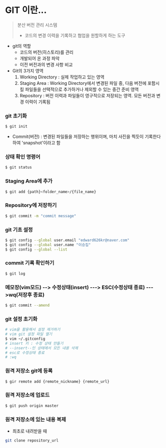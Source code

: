 # GIT 이란...
> 분산 버전 관리 시스템 
>- 코드의 변경 이력을 기록하고 협업을 원할하게 하는 도구
- git의 역할
    - 코드의 버전(히스토리)를 관리
    - 개발되어 온 과정 파악
    - 이전 버전과의 변경 사항 비교
- Git의 3가지 영역
   1. Working Directory : 실제 작업하고 있는 영역
   2. Staging Area : Working Directory에서 변경된 파일 중, 다음 버전에 포함시킬 파일들을 선택적으로 추가하거나 제외할 수 있는 중간 준비 영역
   3. Repository : 버전 이력과 파일들이 영구적으로 저장되는 영역. 모든 버전과 변경 이력이 기록됨

### git 초기화
   ```bash
   $ git init
   ```

- Commit(버전) : 변경된 파일들을 저장하는 행위이며, 마치 사진을 찍듯이 기록한다하여 'snapshot'이라고 함

### 상태 확인 명령어
```bash
$ git status
```

### Staging Area에 추가
```bash
$ git add {path}<folder_name>/{file_name}
```

### Repository에 저장하기
```bash
$ git commit -m "commit message"
```

### git 기초 설정
```bash
$ git config --global user.email "edward626kr@naver.com"
$ git config --global user.name "이승집"
$ git config --global --list
```

### commit 기록 확인하기
```bash
$ git log 
```

### 메모장(vim모드) --> 수정상태(insert) ---> ESC(수정상태 종료) --->wq(저장후 종료)
```bash
$ git commit --amend
```


### git 설정 초기화
```bash
# vim을 활용해서 설정 제거하기
# vim git 설정 파일 열기
$ vim ~/.gitconfig
# insert 키 : 수정 상태 만들기
# --insert--인 상태에서 모든 내용 삭제
# esc로 수정상태 종료
# :wq
```
### 원격 저장소 git에 등록
```bash
$ gir remote add {remote_nickname} {remote_url}
```

### 원격 저장소에 업로드
```bash
$ git push origin master
```

### 원격 저장소에 있는 내용 복제
 - 최초로 내려받을 때
```bash
git clone repository_url
```